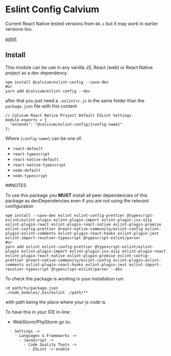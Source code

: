 Eslint Config Calvium
=====================

Current React Native tested versions from `60.x` but it may work in earlier versions too.

[eslint](http://eslint.org/)

## Install

This module can be use in any vanilla JS, React (web) or React Native project as a dev dependency.

```lang=bash
npm install @calvium/eslint-config --save-dev
#or
yarn add @calvium/eslint-config --dev
```

after that you just need a `.eslintrc.js` in the same folder than the `package.json` file with this content
 
```lang=js
// Calvium React Native Project Default ESLint Settings.
module.exports = {
  "extends": "@calvium/eslint-config/{config-name}"
};
```

Where `{config-name}` can be one of: 

- `react-default`
- `react-typescript`
- `react-native-default`
- `react-native-typescript`
- `node-default`
- `node-typescript`

##NOTES

To use this package you **MUST** install all peer dependencies of this package as devDependencies even if you are not using the relevant configuration

```lang=bash
npm install --save-dev eslint eslint-config-prettier @typescript-eslint/eslint-plugin eslint-plugin-import eslint-plugin-jsx-a11y eslint-plugin-react eslint-plugin-react-native eslint-plugin-promise eslint-config-prettier @react-native-community/eslint-config eslint-plugin-eslint-comments eslint-plugin-react-hooks eslint-plugin-jest eslint-import-resolver-typescript @typescript-eslint/parser
#or
yarn add eslint eslint-config-prettier @typescript-eslint/eslint-plugin eslint-plugin-import eslint-plugin-jsx-a11y eslint-plugin-react eslint-plugin-react-native eslint-plugin-promise eslint-config-prettier @react-native-community/eslint-config eslint-plugin-eslint-comments eslint-plugin-react-hooks eslint-plugin-jest eslint-import-resolver-typescript @typescript-eslint/parser --dev
```

To check the package is working in your installation run:

```lang=bash
cd path/to/package.json
./node_modules/.bin/eslint ./path/**
```

with path being the place where your js code is.

To have this in your IDE in-line:

- WebStorm/PhpStorm go to:

```
  - Settings ->
    - Languages & Frameworks ->
      - JavaScript -> 
        - Code Quality Tools ->
          - ESLint -> enable
```
